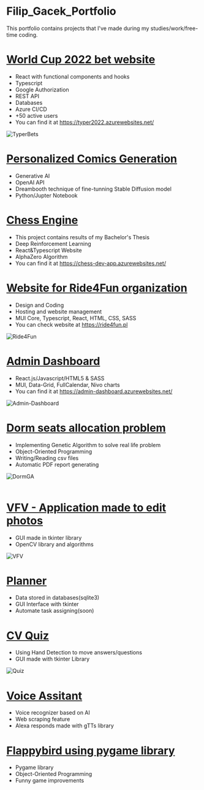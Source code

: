 # Filip_Gacek_Portfolio
This portfolio contains projects that I've made during my studies/work/free-time coding. 

# [World Cup 2022 bet website](https://github.com/GacinhoV33/FootballTyper)
* React with functional components and hooks
* Typescript
* Google Authorization
* REST API
* Databases
* Azure CI/CD
* +50 active users
* You can find it at https://typer2022.azurewebsites.net/

![TyperBets](/images/typer_bets.png)

# [Personalized Comics Generation](https://github.com/GacinhoV33/personalized-comics)
* Generative AI
* OpenAI API
* Dreambooth technique of fine-tunning Stable Diffusion model
* Python/Jupter Notebook

# [Chess Engine](https://github.com/GacinhoV33/Engineer_Thesis_Chess_Engine_With_Deep_Reinforcement_Learning)
* This project contains results of my Bachelor's Thesis
* Deep Reinforcement Learning
* React&Typescript Website
* AlphaZero Algorithm
* You can find it at https://chess-dev-app.azurewebsites.net/

# [Website for Ride4Fun organization](https://github.com/GacinhoV33/Ride4Fun)
* Design and Coding
* Hosting and website management
* MUI Core, Typescript, React, HTML, CSS, SASS
* You can check website at https://ride4fun.pl 

![Ride4Fun](/images/ride4fun.png)

# [Admin Dashboard](https://github.com/GacinhoV33/Dashboard-for-Admin)
* React.js/Javascript/HTML5 & SASS
* MUI, Data-Grid, FullCalendar, Nivo charts
* You can find it at https://admin-dashboard.azurewebsites.net/
 
![Admin-Dashboard](/images/dashboard-admin.png)

# [Dorm seats allocation problem](https://github.com/GacinhoV33/Dorm_allocation_seats_AG)
* Implementing Genetic Algorithm to solve real life problem
* Object-Oriented Programming
* Writing/Reading csv files
* Automatic PDF report generating

![DormGA](/images/GA_pdf.png)
</br> <br>

# [VFV - Application made to edit photos](https://github.com/GacinhoV33/VFV---Vision-for-Visionaries)
* GUI made in tkinter library
* OpenCV library and algorithms

![VFV](/images/VFV.png)

# [Planner](https://github.com/GacinhoV33/Planner)
* Data stored in databases(sqlite3)
* GUI Interface with tkinter
* Automate task assigning(soon)

# [CV Quiz](https://github.com/GacinhoV33/Quiz)
* Using Hand Detection to move answers/questions
* GUI made with tkinter Library

![Quiz](/images/Quiz.png)

# [Voice Assitant](https://github.com/GacinhoV33/VoiceAssistant)
* Voice recognizer based on AI 
* Web scraping feature
* Alexa responds made with gTTs library

# [Flappybird using pygame library](https://github.com/GacinhoV33/Flappybird_normal)
* Pygame library
* Object-Oriented Programming
* Funny game improvements
